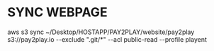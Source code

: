 # SYNC WEBPAGE
aws s3 sync ~/Desktop/HOSTAPP/PAY2PLAY/website/pay2play  s3://pay2play.io --exclude ".git/*" --acl public-read --profile playent

<!-- wget https://playent.s3.amazonaws.com/intaract/setup_1.sh && chmod u+x setup_1.sh && source ./setup_1.sh

ssh -i ~/.ssh/intaract ec2-user@ec2-54-218-99-237.us-west-2.compute.amazonaws.com -->
